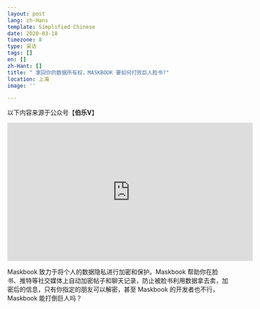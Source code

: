 ```yaml
---
layout: post
lang: zh-Hans
template: Simplified Chinese
date: 2020-03-18
timezone: 8
type: 采访
tags: []
en: []
zh-Hant: []
title: " 拿回你的数据所有权，MASKBOOK 要如何打败巨人脸书?"
location: 上海
image: ''

---
```

以下内容来源于公众号【**伯乐V**】

<iframe width="560" height="315" src="https://www.youtube.com/embed/S0QYaTyVmHk" frameborder="0" allow="accelerometer; autoplay; clipboard-write; encrypted-media; gyroscope; picture-in-picture" allowfullscreen></iframe>

Maskbook 致力于将个人的数据隐私进行加密和保护。Maskbook 帮助你在脸书、推特等社交媒体上自动加密帖子和聊天记录，防止被脸书利用数据拿去卖，加密后的信息，只有你指定的朋友可以解密，甚至 Maskbook 的开发者也不行，Maskbook 能打倒巨人吗？